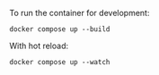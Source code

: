 To run the container for development:

```docker compose up --build```

With hot reload:

```docker compose up --watch```